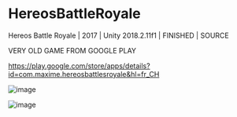 # HereosBattleRoyale
Hereos Battle Royale | 2017 | Unity 2018.2.11f1 | FINISHED | SOURCE

VERY OLD GAME FROM GOOGLE PLAY 

https://play.google.com/store/apps/details?id=com.maxime.hereosbattlesroyale&hl=fr_CH

![image](https://github.com/Maxime66410/HereosBattleRoyale/assets/37190601/32564f7e-4982-4ada-b32b-0891012c46c5)

![image](https://github.com/Maxime66410/HereosBattleRoyale/assets/37190601/141e438b-ec85-44ce-bafd-bcde94a962cd)
